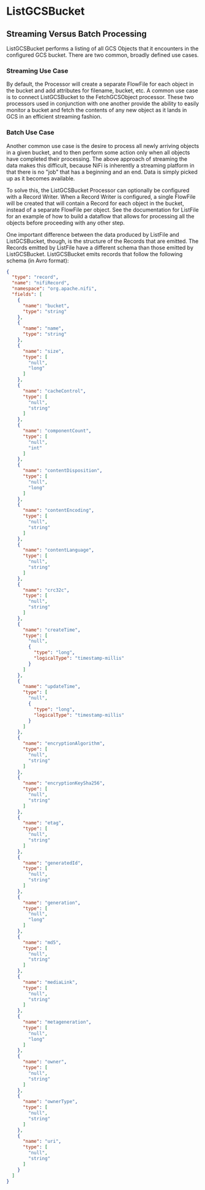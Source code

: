 <!--
  Licensed to the Apache Software Foundation (ASF) under one or more
  contributor license agreements.  See the NOTICE file distributed with
  this work for additional information regarding copyright ownership.
  The ASF licenses this file to You under the Apache License, Version 2.0
  (the "License"); you may not use this file except in compliance with
  the License.  You may obtain a copy of the License at
      http://www.apache.org/licenses/LICENSE-2.0
  Unless required by applicable law or agreed to in writing, software
  distributed under the License is distributed on an "AS IS" BASIS,
  WITHOUT WARRANTIES OR CONDITIONS OF ANY KIND, either express or implied.
  See the License for the specific language governing permissions and
  limitations under the License.
-->

# ListGCSBucket

## Streaming Versus Batch Processing

ListGCSBucket performs a listing of all GCS Objects that it encounters in the configured GCS bucket. There are two
common, broadly defined use cases.

### Streaming Use Case

By default, the Processor will create a separate FlowFile for each object in the bucket and add attributes for filename,
bucket, etc. A common use case is to connect ListGCSBucket to the FetchGCSObject processor. These two processors used in
conjunction with one another provide the ability to easily monitor a bucket and fetch the contents of any new object as
it lands in GCS in an efficient streaming fashion.

### Batch Use Case

Another common use case is the desire to process all newly arriving objects in a given bucket, and to then perform some
action only when all objects have completed their processing. The above approach of streaming the data makes this
difficult, because NiFi is inherently a streaming platform in that there is no "job" that has a beginning and an end.
Data is simply picked up as it becomes available.

To solve this, the ListGCSBucket Processor can optionally be configured with a Record Writer. When a Record Writer is
configured, a single FlowFile will be created that will contain a Record for each object in the bucket, instead of a
separate FlowFile per object. See the documentation for ListFile for an example of how to build a dataflow that allows
for processing all the objects before proceeding with any other step.

One important difference between the data produced by ListFile and ListGCSBucket, though, is the structure of the
Records that are emitted. The Records emitted by ListFile have a different schema than those emitted by ListGCSBucket.
ListGCSBucket emits records that follow the following schema (in Avro format):

```json
{
  "type": "record",
  "name": "nifiRecord",
  "namespace": "org.apache.nifi",
  "fields": [
    {
      "name": "bucket",
      "type": "string"
    },
    {
      "name": "name",
      "type": "string"
    },
    {
      "name": "size",
      "type": [
        "null",
        "long"
      ]
    },
    {
      "name": "cacheControl",
      "type": [
        "null",
        "string"
      ]
    },
    {
      "name": "componentCount",
      "type": [
        "null",
        "int"
      ]
    },
    {
      "name": "contentDisposition",
      "type": [
        "null",
        "long"
      ]
    },
    {
      "name": "contentEncoding",
      "type": [
        "null",
        "string"
      ]
    },
    {
      "name": "contentLanguage",
      "type": [
        "null",
        "string"
      ]
    },
    {
      "name": "crc32c",
      "type": [
        "null",
        "string"
      ]
    },
    {
      "name": "createTime",
      "type": [
        "null",
        {
          "type": "long",
          "logicalType": "timestamp-millis"
        }
      ]
    },
    {
      "name": "updateTime",
      "type": [
        "null",
        {
          "type": "long",
          "logicalType": "timestamp-millis"
        }
      ]
    },
    {
      "name": "encryptionAlgorithm",
      "type": [
        "null",
        "string"
      ]
    },
    {
      "name": "encryptionKeySha256",
      "type": [
        "null",
        "string"
      ]
    },
    {
      "name": "etag",
      "type": [
        "null",
        "string"
      ]
    },
    {
      "name": "generatedId",
      "type": [
        "null",
        "string"
      ]
    },
    {
      "name": "generation",
      "type": [
        "null",
        "long"
      ]
    },
    {
      "name": "md5",
      "type": [
        "null",
        "string"
      ]
    },
    {
      "name": "mediaLink",
      "type": [
        "null",
        "string"
      ]
    },
    {
      "name": "metageneration",
      "type": [
        "null",
        "long"
      ]
    },
    {
      "name": "owner",
      "type": [
        "null",
        "string"
      ]
    },
    {
      "name": "ownerType",
      "type": [
        "null",
        "string"
      ]
    },
    {
      "name": "uri",
      "type": [
        "null",
        "string"
      ]
    }
  ]
}
```